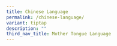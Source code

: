 ```yaml
---
title: Chinese Language
permalink: /chinese-language/
variant: tiptap
description: ""
third_nav_title: Mother Tongue Language
---
```

<p></p>